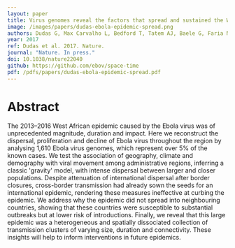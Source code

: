 ```yaml
---
layout: paper
title: Virus genomes reveal the factors that spread and sustained the West African Ebola epidemic
image: /images/papers/dudas-ebola-epidemic-spread.png
authors: Dudas G, Max Carvalho L, Bedford T, Tatem AJ, Baele G, Faria N, Park DJ, Ladner J, Arias A, Asogun D, Bielejec F, Caddy S, Cotten M, Dambrozio J, Dellicour S, Di Caro A, Diclaro JW II, Duraffour S, Elmore M, Fakoli L, Gilbert M, Sahr M Gevao, Gire S, Gladden-Young A, Gnirke A, Goba A, Grant DS, Haagmans B, Hiscox JA, Jah U, Kargbo B, Kugelman J, Liu D, Lu J, Malboeuf CM, Mate S, Matthews DA, Matranga CB, Meredith L, Qu J, Quick J, Pas SD, Phan MVT, Poliakis G, Reusken C, Sanchez-Lockhart M, Schaffner SF, Schieffelin JS, Sealfon RS, Simon-Loriere E, Smits SL, Stoecker K, Thorne L, Tobin EA, Vandi MA, Watson SJ, West K, Whitmer S, Wiley MR, Winnicki SM, Wohl S, Roman Wölfel, Yozwiak NL, Andersen KG, Blyden S, Bolay F, Carroll M, Diallo B, Formenty P, Fraser C, Gao GF, Garry RF, Goodfellow I, Günther S, Happi C, Holmes EC, Kargbo B, Kellam P, Koopmans MPG, Loman NJ, Magassouba N, Naidoo D, Nichol ST, Nyenswah T, Palacios G, Pybus OG, Sabeti P, Sall A, Ströeher U, Wury I, Suchard MA, Lemey P, Rambaut A
year: 2017
ref: Dudas et al. 2017. Nature.
journal: "Nature. In press."
doi: 10.1038/nature22040
github: https://github.com/ebov/space-time
pdf: /pdfs/papers/dudas-ebola-epidemic-spread.pdf
---
```


# Abstract

The 2013–2016 West African epidemic caused by the Ebola virus was of unprecedented magnitude, duration and impact. Here we reconstruct the dispersal, proliferation and decline of Ebola virus throughout the region by analysing 1,610 Ebola virus genomes, which represent over 5% of the known cases. We test the association of geography, climate and demography with viral movement among administrative regions, inferring a classic 'gravity' model, with intense dispersal between larger and closer populations. Despite attenuation of international dispersal after border closures, cross-border transmission had already sown the seeds for an international epidemic, rendering these measures ineffective at curbing the epidemic. We address why the epidemic did not spread into neighbouring countries, showing that these countries were susceptible to substantial outbreaks but at lower risk of introductions. Finally, we reveal that this large epidemic was a heterogeneous and spatially dissociated collection of transmission clusters of varying size, duration and connectivity. These insights will help to inform interventions in future epidemics.
